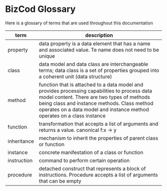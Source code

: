 # BizCod Glossary 

Here is a glossary of terms that are used throughout this documentation



| term                           | description   |
|--------------------------------|------------------------------------------------------------------------|
| property                           | data property is a data element that has a name and associated value. Te name does not need to be unique                   |
| class                    | data model and data class are interchangeable terms; data class is a set of properties grouped into a coherent unit (data structure)                                       | 
| method                     | function that is attached to a data model and provides processing capabilities to process data model content. There are two types of methods being class and instance methods. Class method operates on a data model and instance method operates on a class instance      | 
| function                     | transformation that accepts a list of arguments and returns a value. canonical f:x -> y                                        | 
| inheritance                     | mechanism to inherit the properties of parent class or function                                      | 
| instance                     | concrete manifestation of a class or function                                      | 
| instruction                     | command to perform certain operation                                      | 
| procedure                     | detached construct that represents a block of instructions. Procedure accepts a list of arguments that can be empty                                   | 
